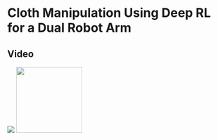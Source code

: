 # Cloth Manipulation Using Deep RL for a Dual Robot Arm

## Video
<img src="https://github.com/user-attachments/assets/26b4169f-5c20-4ff3-82dd-5298afcf7df8](https://github.com/user-attachments/assets/5ee834e6-edcd-4ca8-a643-1738a8a7e3aa">
<img src="https://github.com/user-attachments/assets/ea6c1e91-4983-450e-a20f-e72b2b20fc4d" width="150" height="150">
